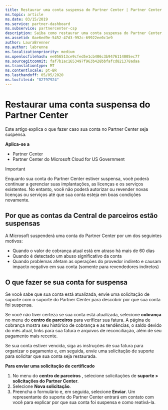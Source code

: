 ```yaml
---
title: Restaurar uma conta suspensa do Partner Center | Partner Center
ms.topic: article
ms.date: 03/15/2019
ms.service: partner-dashboard
ms.subservice: partnercenter-csp
description: Saiba como restaurar uma conta suspensa do Partner Center, por que acontece a suspensão da conta de parceiro e como você pode usar sua conta durante a suspensão.
ms.assetid: 0ae6ed9e-5452-47d3-992c-69922ee0c1e9
author: LauraBrenner
ms.author: labrenne
ms.localizationpriority: medium
ms.openlocfilehash: ee056513ce9cfed5e1cb406c3b9476114005ec77
ms.sourcegitcommit: faf7b1ac1653497f963b428bbfafcd821378adaa
ms.translationtype: MT
ms.contentlocale: pt-BR
ms.lasthandoff: 05/05/2020
ms.locfileid: "82797924"
---
```

# <a name="restore-a-suspended-partner-center-account"></a>Restaurar uma conta suspensa do Partner Center

Este artigo explica o que fazer caso sua conta no Partner Center seja suspensa.

**Aplica-se a**

-  Partner Center
-  Partner Center do Microsoft Cloud for US Government


> [!IMPORTANT]  
> Enquanto sua conta do Partner Center estiver suspensa, você poderá continuar a gerenciar suas implantações, as licenças e os serviços existentes. No entanto, você não poderá autorizar ou revender novas licenças ou serviços até que sua conta esteja em boas condições novamente.

## <a name="why-partner-center-accounts-are-suspended"></a>Por que as contas da Central de parceiros estão suspensas

A Microsoft suspenderá uma conta do Partner Center por um dos seguintes motivos:

- Quando o valor de cobrança atual está em atraso há mais de 60 dias 
- Quando é detectado um abuso significativo da conta
- Quando problemas afetam as operações do provedor indireto e causam impacto negativo em sua conta (somente para revendedores indiretos)

## <a name="what-to-do-if-your-account-is-suspended"></a>O que fazer se sua conta for suspensa

Se você sabe que sua conta está atualizada, envie uma solicitação de suporte com o suporte do Partner Center para descobrir por que sua conta foi suspensa. 

Se você não tiver certeza se sua conta está atualizada, selecione **cobrança** no menu do **centro de parceiros** para verificar sua fatura. A página de cobrança mostra seu histórico de cobrança e as tendências, o saldo devido do mês atual, links para sua fatura e arquivos de reconciliação, além de seu pagamento mais recente.

Se sua conta estiver vencida, siga as instruções de sua fatura para organizar o pagamento e, em seguida, envie uma solicitação de suporte para solicitar que sua conta seja restaurada. 

**Para enviar uma solicitação de certificado**

1.  No menu do **centro de parceiros** , selecione solicitações de **suporte > solicitações do Partner Center**.
2.  Selecione **Nova solicitação**. 
3.  Preencha o formulário e, em seguida, selecione **Enviar**. Um representante do suporte do Partner Center entrará em contato com você para explicar por que sua conta foi suspensa e como reativá-la.



